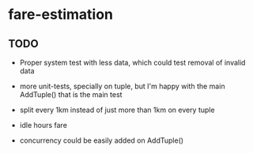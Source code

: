 # fare-estimation


## TODO

- Proper system test with less data, which could test removal of invalid data

- more unit-tests, specially on tuple, but I'm happy with the main AddTuple() that is the main test

- split every 1km instead of just more than 1km on every tuple

- idle hours fare

- concurrency could be easily added on AddTuple()

